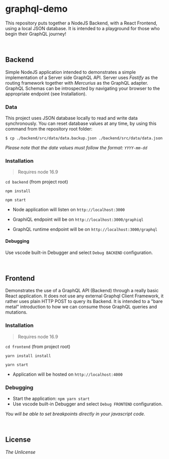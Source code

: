 # graphql-demo
This repository puts together a NodeJS Backend, with a React Frontend, using a local JSON database. It is intended to a playground for those who begin their GraphQL journey!

<br/>

## Backend
Simple NodeJS application intended to demonstrates a simple implementation  of a Server side GraphQL API. Server uses *Fastify* as the routing framework together with *Mercurius* as the GraphQL adapter. GraphQL Schemas can be introspected by navigating your browser to the appropriate endpoint (see Installation).
### Data
This project uses JSON database locally to read and write data synchronously. You can reset database values at any time, by using this command from the repository root folder:

`$ cp ./backend/src/data/data.backup.json ./backend/src/data/data.json`

*Please note that the date values must follow the format: `YYYY-mm-dd`*
### Installation
>Requires node 16.9

`cd backend` (from project root)

`npm install`

`npm start`

- Node application will listen on `http://localhost:3000`

- GraphiQL endpoint will be on `http://localhost:3000/graphiql`

- GraphQL runtime endpoint will be on `http://localhost:3000/graphql`

#### Debugging

Use vscode built-in Debugger and select `Debug BACKEND` configuration.

<br/>

## Frontend
Demonstrates the use of a GraphQL API (Backend) through a really basic React application. It does not use any external Graphql Client Framework, it rather uses plain HTTP POST to query its Backend. It is intended to a "bare metal" introduction to how we can consume those GraphQL queries and mutations.

### Installation
>Requires node 16.9

`cd frontend` (from project root)

`yarn install install`

`yarn start`

- Application will be hosted on `http://localhost:4000`

### Debugging

- Start the application: `npm yarn start`
- Use vscode built-in Debugger and select `Debug FRONTEND` configuration.

_You will be able to set breakpoints directly in your javascript code._

<br/>

## License

*The Unlicense*
